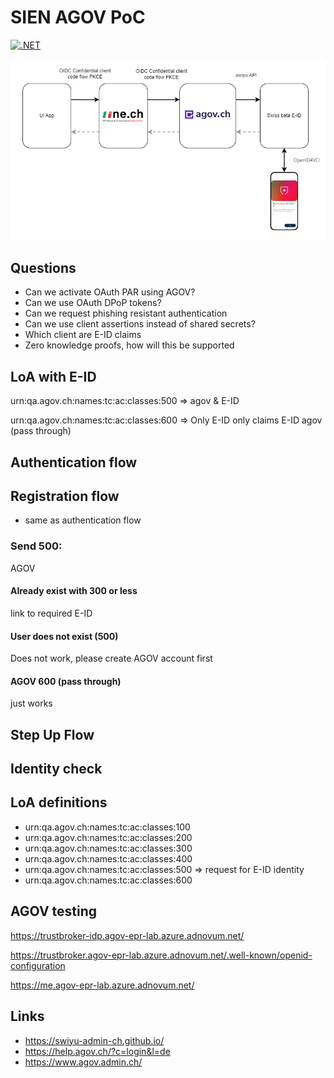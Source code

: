 # SIEN AGOV PoC

[![.NET](https://github.com/damienbod/sien-agov-poc/actions/workflows/dotnet.yml/badge.svg)](https://github.com/damienbod/sien-agov-poc/actions/workflows/dotnet.yml)

![Architecture](https://github.com/damienbod/sien-agov-poc/blob/main/images/architecture.drawio.png)

## Questions 

- Can we activate OAuth PAR using AGOV?
- Can we use OAuth DPoP tokens?
- Can we request phishing resistant authentication
- Can we use client assertions instead of shared secrets?
- Which client are E-ID claims
- Zero knowledge proofs, how will this be supported

## LoA with E-ID

urn:qa.agov.ch:names:tc:ac:classes:500 => agov & E-ID

urn:qa.agov.ch:names:tc:ac:classes:600 => Only E-ID only claims E-ID agov (pass through)

## Authentication flow

## Registration flow

- same as authentication flow

### Send 500:

AGOV 

#### Already exist with 300 or less

link to required E-ID

#### User does not exist (500)

Does not work, please create AGOV account first

#### AGOV 600 (pass through)

just works

## Step Up Flow

## Identity check

## LoA definitions

- urn:qa.agov.ch:names:tc:ac:classes:100
- urn:qa.agov.ch:names:tc:ac:classes:200
- urn:qa.agov.ch:names:tc:ac:classes:300
- urn:qa.agov.ch:names:tc:ac:classes:400
- urn:qa.agov.ch:names:tc:ac:classes:500 => request for E-ID identity
- urn:qa.agov.ch:names:tc:ac:classes:600

## AGOV testing

https://trustbroker-idp.agov-epr-lab.azure.adnovum.net/

https://trustbroker.agov-epr-lab.azure.adnovum.net/.well-known/openid-configuration

https://me.agov-epr-lab.azure.adnovum.net/

## Links

- https://swiyu-admin-ch.github.io/
- https://help.agov.ch/?c=login&l=de
- https://www.agov.admin.ch/